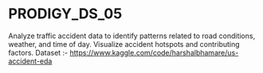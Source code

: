 # PRODIGY_DS_05
Analyze traffic accident data to identify patterns related to road conditions, weather, and time of day. Visualize accident hotspots and contributing factors.
Dataset :- https://www.kaggle.com/code/harshalbhamare/us-accident-eda
